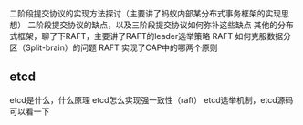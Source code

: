 二阶段提交协议的实现方法探讨（主要讲了蚂蚁内部某分布式事务框架的实现思想）
二阶段提交协议的缺点，以及三阶段提交协议如何弥补这些缺点
其他的分布式框架，聊了下RAFT，主要讲了RAFT的leader选举策略
RAFT 如何克服数据分区（Split-brain）的问题
RAFT 实现了CAP中的哪两个原则

## etcd
etcd是什么，什么原理
etcd怎么实现强一致性（raft）
etcd选举机制，etcd源码可以看一下


